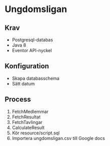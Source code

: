 # Ungdomsligan

## Krav

* Postgresql-databas
* Java 8
* Eventor API-nyckel

## Konfiguration

* Skapa databasschema
* Sätt datum

## Process

1. FetchMedlemmar
2. FetchResultat
3. FetchTavlingar
4. CalculateResult
5. Kör resource/script.sql
6. Importera ungdomsligan.csv till Google docs 

